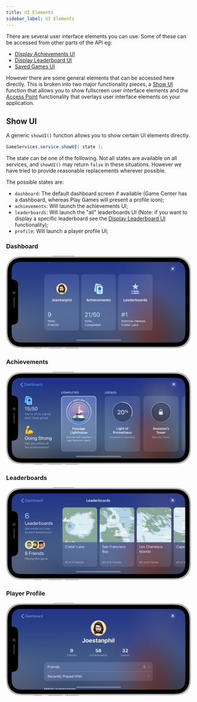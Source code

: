 ```yaml
---
title: UI Elements
sidebar_label: UI Elements
---
```


There are several user interface elements you can use. Some of these can be accessed from other parts of the API eg:

- [Display Achievements UI](achievements#displaying-achievements-ui)
- [Display Leaderboard UI](leaderboards#displaying-leaderboard-ui)
- [Saved Games UI](saved-games#saved-games-ui)

However there are some general elements that can be accessed here directly. This is broken into two major functionality pieces, a [Show UI](#show-ui) function that allows you to show fullscreen user interface elements and the [Access Point](access-point) functionality that overlays user interface elements on your application. 


## Show UI

A generic `showUI()` function allows you to show certain UI elements directly.

```actionscript
GameServices.service.showUI( state );
```

The state can be one of the following. Not all states are available on all services, and `showUI()` may return `false` in these situations. However we have tried to provide reasonable replacements wherever possible.

The possible states are:

- `dashboard`: The default dashboard screen if available (Game Center has a dashboard, whereas Play Games will present a profile icon);
- `achievements`: Will launch the achievements UI;
- `leaderboards`: Will launch the "all" leaderboards UI (Note: if you want to display a specific leaderboard see the [Display Leaderboard UI](leaderboards#displaying-leaderboard-ui) functionality);
- `profile`: Will launch a player profile UI;


### Dashboard 

![Game Center Dashboard](images/gamecenter-showui-dashboard.png)

### Achievements 

![Game Center Achievements](images/gamecenter-showui-achievements.png)

### Leaderboards 

![Game Center Leaderboards](images/gamecenter-showui-leaderboards.png)

### Player Profile 

![Game Center Player Profile](images/gamecenter-showui-profile.png)



